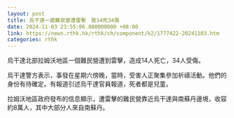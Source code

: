 ```yaml
---
layout: post
title: 烏干達一處難民營遭雷擊　致14死34傷
date: 2024-11-03 23:55:06.000000000 +08:00
link: https://news.rthk.hk/rthk/ch/component/k2/1777422-20241103.htm
categories: rthk
---
```


烏干達北部拉姆沃地區一個難民營遭到雷擊，造成14人死亡，34人受傷。

烏干達警方表示，事發在星期六傍晚，當時，受害人正聚集參加祈禱活動。他們的身份有待確定。有報道引述烏干達官員報道，死者都是兒童。

拉姆沃地區政府發布的信息顯示，遭雷擊的難民營靠近烏干達與南蘇丹邊境，收容約8萬人，其中大部分人來自南蘇丹。
